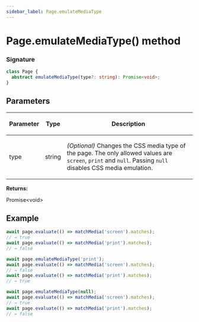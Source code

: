 ```yaml
---
sidebar_label: Page.emulateMediaType
---
```


# Page.emulateMediaType() method

### Signature

```typescript
class Page {
  abstract emulateMediaType(type?: string): Promise<void>;
}
```

## Parameters

<table><thead><tr><th>

Parameter

</th><th>

Type

</th><th>

Description

</th></tr></thead>
<tbody><tr><td>

type

</td><td>

string

</td><td>

_(Optional)_ Changes the CSS media type of the page. The only allowed values are `screen`, `print` and `null`. Passing `null` disables CSS media emulation.

</td></tr>
</tbody></table>

**Returns:**

Promise&lt;void&gt;

## Example

```ts
await page.evaluate(() => matchMedia('screen').matches);
// → true
await page.evaluate(() => matchMedia('print').matches);
// → false

await page.emulateMediaType('print');
await page.evaluate(() => matchMedia('screen').matches);
// → false
await page.evaluate(() => matchMedia('print').matches);
// → true

await page.emulateMediaType(null);
await page.evaluate(() => matchMedia('screen').matches);
// → true
await page.evaluate(() => matchMedia('print').matches);
// → false
```
